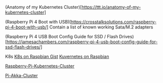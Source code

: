 (Anatomy of my Kubernetes Cluster)[https://ttt.io/anatomy-of-my-kubernetes-cluster]

(Raspberry Pi 4 Boot with USB)[https://crosstalksolutions.com/raspberry-pi-4-boot-with-usb/]
Contain a list of known working Sata/M.2 adapters

(Raspberry Pi 4 USB Boot Config Guide for SSD / Flash Drives)[https://jamesachambers.com/raspberry-pi-4-usb-boot-config-guide-for-ssd-flash-drives/]



K8s
[K8s on Raspbian Gist](https://gist.github.com/alexellis/fdbc90de7691a1b9edb545c17da2d975)
[Kuvernetes on Raspbian](https://github.com/alexellis/k8s-on-raspbian)

[Raspberry-Pi-Kubernetes-Cluster](https://github.com/gloveboxes/Raspberry-Pi-Kubernetes-Cluster/actions)

[Pi-Akka-Cluster](https://github.com/lightbend/Pi-Akka-Cluster)